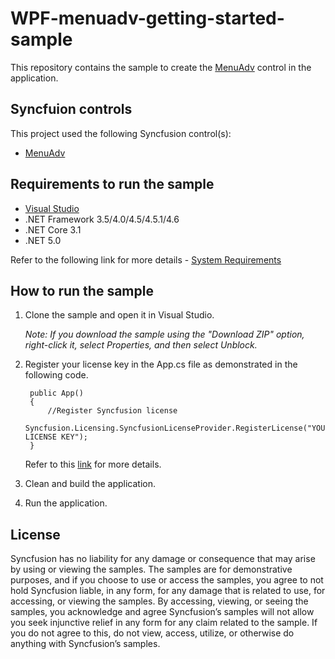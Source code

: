 # WPF-menuadv-getting-started-sample
This repository contains the sample to create the [MenuAdv](https://help.syncfusion.com/wpf/menu/getting-started) control in the application.

## Syncfuion controls

This project used the following Syncfusion control(s):
* [MenuAdv](https://www.syncfusion.com/wpf-controls/menu)

## Requirements to run the sample

* [Visual Studio](https://visualstudio.microsoft.com/downloads/)
* .NET Framework 3.5/4.0/4.5/4.5.1/4.6
* .NET Core 3.1
* .NET 5.0

Refer to the following link for more details - [System Requirements](https://help.syncfusion.com/wpf/system-requirements)

## How to run the sample

1. Clone the sample and open it in Visual Studio.

   *Note: If you download the sample using the "Download ZIP" option, right-click it, select Properties, and then select Unblock.*
   
2. Register your license key in the App.cs file as demonstrated in the following code.

		public App()
		{
			//Register Syncfusion license
			Syncfusion.Licensing.SyncfusionLicenseProvider.RegisterLicense("YOUR LICENSE KEY");
		}
		
	Refer to this [link](https://help.syncfusion.com/wpf/licensing/overview) for more details.
	
3. Clean and build the application.

4. Run the application.

## License

Syncfusion has no liability for any damage or consequence that may arise by using or viewing the samples. The samples are for demonstrative purposes, and if you choose to use or access the samples, you agree to not hold Syncfusion liable, in any form, for any damage that is related to use, for accessing, or viewing the samples. By accessing, viewing, or seeing the samples, you acknowledge and agree Syncfusion’s samples will not allow you seek injunctive relief in any form for any claim related to the sample. If you do not agree to this, do not view, access, utilize, or otherwise do anything with Syncfusion’s samples.
